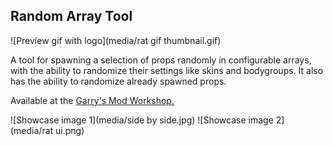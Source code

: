 ## Random Array Tool
![Preview gif with logo](media/rat gif thumbnail.gif)

A tool for spawning a selection of props randomly in configurable arrays, with the ability to randomize their settings like skins and bodygroups. It also has the ability to randomize already spawned props.

Available at the [Garry's Mod Workshop.](https://steamcommunity.com/sharedfiles/filedetails/?id=2384188626)

![Showcase image 1](media/side by side.jpg)
![Showcase image 2](media/rat ui.png)